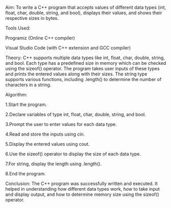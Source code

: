 Aim:
To write a C++ program that accepts values of different data types (int, float, char, double, string, and bool), displays their values, and shows their respective sizes in bytes.

Tools Used:

Programiz (Online C++ compiler)

Visual Studio Code (with C++ extension and GCC compiler)

Theory:
C++ supports multiple data types like int, float, char, double, string, and bool. Each type has a predefined size in memory which can be checked using the sizeof() operator. The program takes user inputs of these types and prints the entered values along with their sizes. The string type supports various functions, including .length() to determine the number of characters in a string.

Algorithm:

1.Start the program.

2.Declare variables of type int, float, char, double, string, and bool.

3.Prompt the user to enter values for each data type.

4.Read and store the inputs using cin.

5.Display the entered values using cout.

6.Use the sizeof() operator to display the size of each data type.

7.For string, display the length using .length().

8.End the program.

Conclusion:
The C++ program was successfully written and executed. It helped in understanding how different data types work, how to take input and display output, and how to determine memory size using the sizeof() operator.


